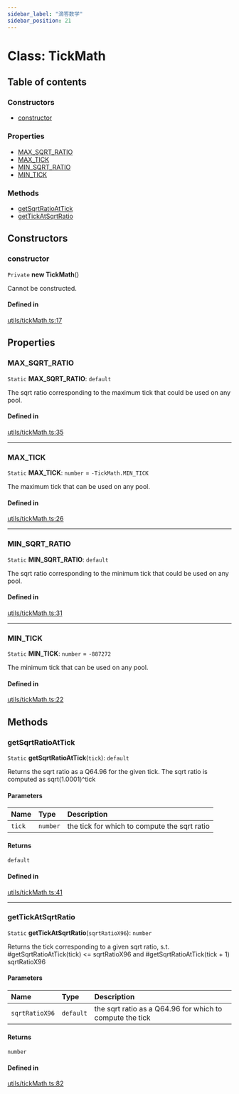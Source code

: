 ```yaml
---
sidebar_label: "滴答数学"
sidebar_position: 21
---
```


# Class: TickMath

## Table of contents

### Constructors

- [constructor](TickMath#constructor)

### Properties

- [MAX_SQRT_RATIO](TickMath#max_sqrt_ratio)
- [MAX_TICK](TickMath#max_tick)
- [MIN_SQRT_RATIO](TickMath#min_sqrt_ratio)
- [MIN_TICK](TickMath#min_tick)

### Methods

- [getSqrtRatioAtTick](TickMath#getsqrtratioattick)
- [getTickAtSqrtRatio](TickMath#gettickatsqrtratio)

## Constructors

### constructor

`Private` **new TickMath**()

Cannot be constructed.

#### Defined in

[utils/tickMath.ts:17](https://github.com/SwapX/v3-sdk/blob/08a7c05/src/utils/tickMath.ts#L17)

## Properties

### MAX_SQRT_RATIO

`Static` **MAX_SQRT_RATIO**: `default`

The sqrt ratio corresponding to the maximum tick that could be used on any pool.

#### Defined in

[utils/tickMath.ts:35](https://github.com/SwapX/v3-sdk/blob/08a7c05/src/utils/tickMath.ts#L35)

---

### MAX_TICK

`Static` **MAX_TICK**: `number` = `-TickMath.MIN_TICK`

The maximum tick that can be used on any pool.

#### Defined in

[utils/tickMath.ts:26](https://github.com/SwapX/v3-sdk/blob/08a7c05/src/utils/tickMath.ts#L26)

---

### MIN_SQRT_RATIO

`Static` **MIN_SQRT_RATIO**: `default`

The sqrt ratio corresponding to the minimum tick that could be used on any pool.

#### Defined in

[utils/tickMath.ts:31](https://github.com/SwapX/v3-sdk/blob/08a7c05/src/utils/tickMath.ts#L31)

---

### MIN_TICK

`Static` **MIN_TICK**: `number` = `-887272`

The minimum tick that can be used on any pool.

#### Defined in

[utils/tickMath.ts:22](https://github.com/SwapX/v3-sdk/blob/08a7c05/src/utils/tickMath.ts#L22)

## Methods

### getSqrtRatioAtTick

`Static` **getSqrtRatioAtTick**(`tick`): `default`

Returns the sqrt ratio as a Q64.96 for the given tick. The sqrt ratio is computed as sqrt(1.0001)^tick

#### Parameters

| Name   | Type     | Description                                  |
| :----- | :------- | :------------------------------------------- |
| `tick` | `number` | the tick for which to compute the sqrt ratio |

#### Returns

`default`

#### Defined in

[utils/tickMath.ts:41](https://github.com/SwapX/v3-sdk/blob/08a7c05/src/utils/tickMath.ts#L41)

---

### getTickAtSqrtRatio

`Static` **getTickAtSqrtRatio**(`sqrtRatioX96`): `number`

Returns the tick corresponding to a given sqrt ratio, s.t. \#getSqrtRatioAtTick(tick) &lt;= sqrtRatioX96
and \#getSqrtRatioAtTick(tick + 1) sqrtRatioX96

#### Parameters

| Name           | Type      | Description                                              |
| :------------- | :-------- | :------------------------------------------------------- |
| `sqrtRatioX96` | `default` | the sqrt ratio as a Q64.96 for which to compute the tick |

#### Returns

`number`

#### Defined in

[utils/tickMath.ts:82](https://github.com/SwapX/v3-sdk/blob/08a7c05/src/utils/tickMath.ts#L82)
